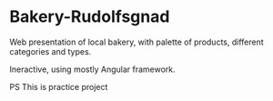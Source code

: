 # Bakery-Rudolfsgnad
Web presentation of local bakery, with palette of products, different categories and types. 

Ineractive, using mostly Angular framework. 

PS This is practice project
